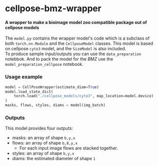 # cellpose-bmz-wrapper
#### A wrapper to make a bioimage model zoo compatible package out of cellpose models  

The `model.py` contains the wrapper model's code which is a subclass of both `torch.nn.Module` and the `CellposeModel` classes. This model is based on cellpose `cyto3` model, and the `SizeModel` is also included.  
To produce sample input/outputs you can use the `data_preparation` notebbok. And to pack the model for the _BMZ_ use the `model_preparation_cellpose` notebook.

### Usage example
```python
model = CellPoseWrapper(estimate_diam=True)
model.load_state_dict(
    torch.load("./cellpose_models/cyto3", map_location=model.device)
)
masks, flows, styles, diams = model(img_batch)
```

### Outputs
This model provides four outputs:
- masks: an array of shape `b,y,x`
- flows: an array of shape `b,8,y,x`
    - For each input image flows are stacked together.
- styles: an array of shape `b,y,x`
- diams: the estimated diameter of shape `1`

